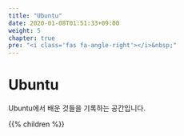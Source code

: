 ```yaml
---
title: "Ubuntu"
date: 2020-01-08T01:51:33+09:00
weight: 5
chapter: true
pre: "<i class='fas fa-angle-right'></i>&nbsp;"
---
```


# Ubuntu

Ubuntu에서 배운 것들을 기록하는 공간입니다.

{{% children %}}
